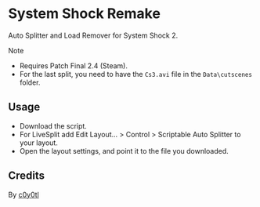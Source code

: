 # System Shock Remake
Auto Splitter and Load Remover for System Shock 2.
> [!NOTE]
> * Requires Patch Final 2.4 (Steam).
> * For the last split, you need to have the `Cs3.avi` file in the `Data\cutscenes` folder.
## Usage
* Download the script.
* For LiveSplit add Edit Layout... > Control > Scriptable Auto Splitter to your layout.
* Open the layout settings, and point it to the file you downloaded.
## Credits
By [c0y0tl](https://www.twitch.tv/c0y0tl)
